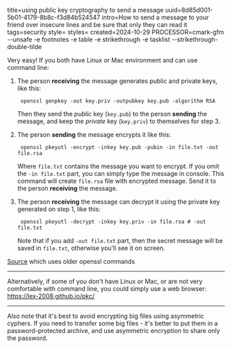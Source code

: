 title=using public key cryptography to send a message
uuid=8d85d001-5b01-4179-8b8c-f3d84b524547
intro=How to send a message to your friend over insecure lines and be sure that only they can read it
tags=security
style=
styles=
created=2024-10-29
PROCESSOR=cmark-gfm --unsafe -e footnotes -e table -e strikethrough -e tasklist --strikethrough-double-tilde

Very easy! If you both have Linux or Mac environment and can use command line:

1. The person **receiving** the message generates public and private keys, like this:

		openssl genpkey -out key.priv -outpubkey key.pub -algorithm RSA

   Then they send the _public_ key (`key.pub`) to the person **sending** the message, and keep the _private_ key (`key.priv`) to themselves for step 3.

2. The person **sending** the message encrypts it like this:

		openssl pkeyutl -encrypt -inkey key.pub -pubin -in file.txt -out file.rsa

   Where `file.txt` contains the message you want to encrypt.
   If you omit the `-in file.txt` part, you can simply type the message in console.
   This command will create `file.rsa` file with encrypted message.
   Send it to the person **receiving** the message.

3. The person **receiving** the message can decrypt it using the private key generated on step 1, like this:

		openssl pkeyutl -decrypt -inkey key.priv -in file.rsa # -out file.txt

   Note that if you add `-out file.txt` part, then the secret message will be saved in `file.txt`, otherwise you'll see it on screen.

[Source][x] which uses older openssl commands

[x]: https://gist.github.com/thinkerbot/706137

* * *

Alternatively, if some of you don't have Linux or Mac, or are not very comfortable with command line, you could simply use a web browser: <https://lex-2008.github.io/pkc/>

* * *

Also note that it's best to avoid encrypting big files using asymmetric cyphers.
If you need to transfer some big files - it's better to put them in a password-protected archive, and use asymmetric encryption to share only the password.
